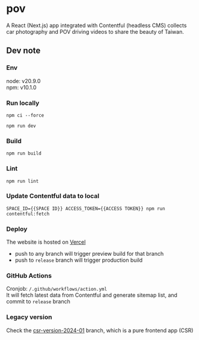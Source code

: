 # pov

A React (Next.js) app integrated with Contentful (headless CMS) collects car photography and POV driving videos to share the beauty of Taiwan.

## Dev note

### Env

node: v20.9.0  
npm: v10.1.0

### Run locally

```
npm ci --force
```

```
npm run dev
```

### Build

```
npm run build
```

### Lint

```
npm run lint
```

### Update Contentful data to local

```
SPACE_ID={{SPACE ID}} ACCESS_TOKEN={{ACCESS TOKEN}} npm run contentful:fetch
```

### Deploy

The website is hosted on [Vercel](https://vercel.com/)

- push to any branch will trigger preview build for that branch
- push to `release` branch will trigger production build

### GitHub Actions

Cronjob: `/.github/workflows/action.yml`  
It will fetch latest data from Contentful and generate sitemap list, and commit to `release` branch

### Legacy version

Check the [csr-version-2024-01](https://github.com/x3388638/pov/tree/csr-version-2024-01) branch, which is a pure frontend app (CSR)

